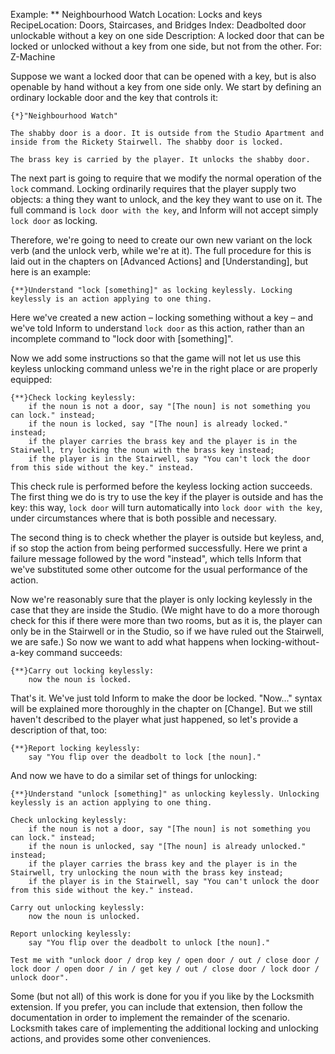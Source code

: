 Example: ** Neighbourhood Watch
Location: Locks and keys
RecipeLocation: Doors, Staircases, and Bridges
Index: Deadbolted door unlockable without a key on one side
Description: A locked door that can be locked or unlocked without a key from one side, but not from the other.
For: Z-Machine

  
Suppose we want a locked door that can be opened with a key, but is also openable by hand without a key from one side only. We start by defining an ordinary lockable door and the key that controls it:

  

``` inform7
{*}"Neighbourhood Watch"

The shabby door is a door. It is outside from the Studio Apartment and inside from the Rickety Stairwell. The shabby door is locked.

The brass key is carried by the player. It unlocks the shabby door.
```

  
The next part is going to require that we modify the normal operation of the ``lock`` command. Locking ordinarily requires that the player supply two objects: a thing they want to unlock, and the key they want to use on it. The full command is ``lock door with the key``, and Inform will not accept simply ``lock door`` as locking.

  
Therefore, we're going to need to create our own new variant on the lock verb (and the unlock verb, while we're at it). The full procedure for this is laid out in the chapters on [Advanced Actions] and [Understanding], but here is an example:

  

``` inform7
{**}Understand "lock [something]" as locking keylessly. Locking keylessly is an action applying to one thing.
```

  
Here we've created a new action – locking something without a key – and we've told Inform to understand ``lock door`` as this action, rather than an incomplete command to "lock door with [something]".

  
Now we add some instructions so that the game will not let us use this keyless unlocking command unless we're in the right place or are properly equipped:

  

``` inform7
{**}Check locking keylessly:
	if the noun is not a door, say "[The noun] is not something you can lock." instead;
	if the noun is locked, say "[The noun] is already locked." instead;
	if the player carries the brass key and the player is in the Stairwell, try locking the noun with the brass key instead;
	if the player is in the Stairwell, say "You can't lock the door from this side without the key." instead.
```

  
This check rule is performed before the keyless locking action succeeds. The first thing we do is try to use the key if the player is outside and has the key: this way, ``lock door`` will turn automatically into ``lock door with the key``, under circumstances where that is both possible and necessary.

  
The second thing is to check whether the player is outside but keyless, and, if so stop the action from being performed successfully. Here we print a failure message followed by the word "instead", which tells Inform that we've substituted some other outcome for the usual performance of the action.

  
Now we're reasonably sure that the player is only locking keylessly in the case that they are inside the Studio. (We might have to do a more thorough check for this if there were more than two rooms, but as it is, the player can only be in the Stairwell or in the Studio, so if we have ruled out the Stairwell, we are safe.) So now we want to add what happens when locking-without-a-key command succeeds:

  

``` inform7
{**}Carry out locking keylessly:
	now the noun is locked.
```

  
That's it. We've just told Inform to make the door be locked. "Now..." syntax will be explained more thoroughly in the chapter on [Change]. But we still haven't described to the player what just happened, so let's provide a description of that, too:

  

``` inform7
{**}Report locking keylessly:
	say "You flip over the deadbolt to lock [the noun]."
```

  
And now we have to do a similar set of things for unlocking:

  

``` inform7
{**}Understand "unlock [something]" as unlocking keylessly. Unlocking keylessly is an action applying to one thing.

Check unlocking keylessly:
	if the noun is not a door, say "[The noun] is not something you can lock." instead;
	if the noun is unlocked, say "[The noun] is already unlocked." instead;
	if the player carries the brass key and the player is in the Stairwell, try unlocking the noun with the brass key instead;
	if the player is in the Stairwell, say "You can't unlock the door from this side without the key." instead.

Carry out unlocking keylessly:
	now the noun is unlocked.

Report unlocking keylessly:
	say "You flip over the deadbolt to unlock [the noun]."

Test me with "unlock door / drop key / open door / out / close door / lock door / open door / in / get key / out / close door / lock door / unlock door".
```

  
Some (but not all) of this work is done for you if you like by the Locksmith extension. If you prefer, you can include that extension, then follow the documentation in order to implement the remainder of the scenario. Locksmith takes care of implementing the additional locking and unlocking actions, and provides some other conveniences.

